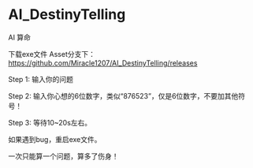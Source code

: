 # AI_DestinyTelling
AI 算命

下载exe文件 Asset分支下：
https://github.com/Miracle1207/AI_DestinyTelling/releases



Step 1: 输入你的问题

Step 2: 输入你心想的6位数字，类似“876523”，仅是6位数字，不要加其他符号！

Step 3: 等待10~20s左右。

如果遇到bug，重启exe文件。

一次只能算一个问题，算多了伤身！
